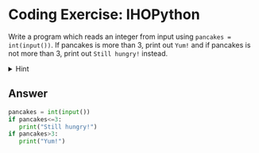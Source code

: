 # Coding Exercise: IHOPython

Write a program which reads an integer from input using `pancakes = int(input())`. If pancakes is more than 3, print out `Yum!` and if pancakes is not more than 3, 
print out `Still hungry!` instead.

<details>
   <summary>
      Hint
   </summary>
   
   ![image](https://github.com/ansilmbabl/CS-circle-python/assets/86063895/d9d68803-f233-4cc9-9c92-ec0a78605bdc)
   
</details>

## Answer
```python
pancakes = int(input())
if pancakes<=3:
   print("Still hungry!")
if pancakes>3:
   print("Yum!")
